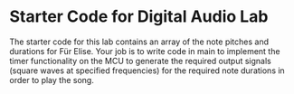 # Starter Code for Digital Audio Lab
The starter code for this lab contains an array of the note pitches and durations for Für Elise.
Your job is to write code in main to implement the timer functionality on the MCU to generate the required output signals (square waves at specified frequencies) for the required note durations in order to play the song.